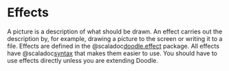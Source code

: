 # Effects

A picture is a description of what should be drawn. An effect carries out the description by, for example, drawing a picture to the screen or writing it to a file. Effects are defined in the @scaladoc[doodle.effect](doodle.effect.index) package. All effects have @scaladoc[syntax](doodle.syntax.index) that makes them easier to use. You should have to use effects directly unless you are extending Doodle.
